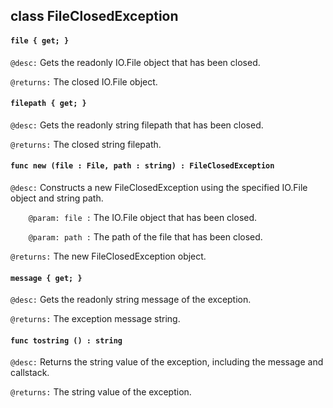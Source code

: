 ## class FileClosedException

#### ```file { get; }```


```@desc:``` Gets the readonly IO.File object that has been closed.

```@returns:``` The closed IO.File object.

#### ```filepath { get; }```


```@desc:``` Gets the readonly string filepath that has been closed.

```@returns:``` The closed string filepath.

#### ```func new (file : File, path : string) : FileClosedException```


```@desc:``` Constructs a new FileClosedException using the specified IO.File object and string path.

```    @param: file :``` The IO.File object that has been closed.

```    @param: path :``` The path of the file that has been closed.

```@returns:``` The new FileClosedException object.

#### ```message { get; }```


```@desc:``` Gets the readonly string message of the exception.

```@returns:``` The exception message string.

#### ```func tostring () : string```


```@desc:``` Returns the string value of the exception, including the message and callstack.

```@returns:``` The string value of the exception.

